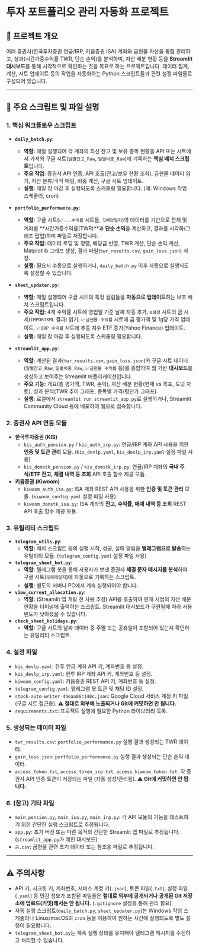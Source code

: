 # 투자 포트폴리오 관리 자동화 프로젝트

## 📜 프로젝트 개요

여러 증권사(한국투자증권 연금/IRP, 키움증권 ISA) 계좌와 금현물 자산을 통합 관리하고, 성과(시간가중수익률 TWR, 단순 손익)를 분석하며, 자산 배분 현황 등을 **Streamlit 대시보드**를 통해 시각적으로 확인하는 것을 목표로 하는 프로젝트입니다. 데이터 집계, 계산, 시트 업데이트 등의 작업을 자동화하는 Python 스크립트들과 관련 설정 파일들로 구성되어 있습니다.

---

## 📁 주요 스크립트 및 파일 설명

### 1. 핵심 워크플로우 스크립트

* **`daily_batch.py`**:
    * **역할:** 매일 실행되어 각 계좌의 최신 잔고 및 보유 종목 현황을 API 또는 시트에서 가져와 구글 시트(`일별잔고_Raw`, `일별비중_Raw`)에 기록하는 **핵심 배치 스크립트**입니다.
    * **주요 작업:** 증권사 API 인증, API 호출(잔고/보유 현황 조회), 금현물 데이터 읽기, 자산 분류/국적 매핑, 비중 계산, 구글 시트 업데이트.
    * **실행:** 매일 장 마감 후 실행되도록 스케줄링 필요합니다. (예: Windows 작업 스케줄러, cron)

* **`portfolio_performance.py`**:
    * **역할:** 구글 시트(`📈...수익률` 시트들, `🗓️배당일지`)의 데이터를 기반으로 전체 및 계좌별 **시간가중수익률(TWR)**과 **단순 손익**을 계산하고, 결과를 시각화(그래프 팝업)하며 파일로 저장합니다.
    * **주요 작업:** 데이터 로딩 및 정렬, 배당금 반영, TWR 계산, 단순 손익 계산, Matplotlib 그래프 생성, 결과 파일(`twr_results.csv`, `gain_loss.json`) 저장.
    * **실행:** 필요시 수동으로 실행하거나, `daily_batch.py` 이후 자동으로 실행되도록 설정할 수 있습니다.

* **`sheet_updater.py`**:
    * **역할:** 매일 실행되어 구글 시트의 특정 컬럼들을 **자동으로 업데이트**하는 보조 배치 스크립트입니다.
    * **주요 작업:** 4개 수익률 시트에 영업일 기준 날짜 자동 추가, `⚙️설정` 시트의 금 시세(`IMPORTXML` 결과) 읽기, `📈금현물 수익률` 시트에 금 평가액 및 1g당 가격 업데이트, `📈IRP 수익률` 시트에 추종 지수 ETF 종가(Yahoo Finance) 업데이트.
    * **실행:** 매일 장 마감 후 실행되도록 스케줄링 필요합니다.

* **`streamlit_app.py`**:
    * **역할:** 계산된 결과(`twr_results.csv`, `gain_loss.json`)와 구글 시트 데이터(`일별잔고_Raw`, `일별비중_Raw`, `📈금현물 수익률` 등)를 종합하여 웹 기반 **대시보드**를 생성하고 보여주는 Streamlit 애플리케이션입니다.
    * **주요 기능:** 개요(총 평가액, TWR, 손익), 자산 배분 현황(현재 vs 목표, 도넛 차트), 성과 분석(TWR 추이 그래프, 종목별 가격/평단가 그래프).
    * **실행:** 로컬에서 `streamlit run streamlit_app.py`로 실행하거나, Streamlit Community Cloud 등에 배포하여 웹으로 접속합니다.

### 2. 증권사 API 연동 모듈

* **한국투자증권 (KIS)**
    * `kis_auth_pension.py` / `kis_auth_irp.py`: 연금/IRP 계좌 API 사용을 위한 **인증 및 토큰 관리** 모듈. (`kis_devlp.yaml`, `kis_devlp_irp.yaml` 설정 파일 사용)
    * `kis_domstk_pension.py` / `kis_domstk_irp.py`: 연금/IRP 계좌의 **국내 주식/ETF 잔고, 체결 내역 등 조회** API 호출 함수 제공 모듈.
* **키움증권 (Kiwoom)**
    * `kiwoom_auth_isa.py`: ISA 계좌 REST API 사용을 위한 **인증 및 토큰 관리** 모듈. (`kiwoom_config.yaml` 설정 파일 사용)
    * `kiwoom_domstk_isa.py`: ISA 계좌의 **잔고, 수익률, 매매 내역 등 조회** REST API 호출 함수 제공 모듈.

### 3. 유틸리티 스크립트

* **`telegram_utils.py`**:
    * **역할:** 배치 스크립트 등의 실행 시작, 성공, 실패 알림을 **텔레그램으로 발송**하는 유틸리티 모듈. (`telegram_config.yaml` 설정 파일 사용)
* **`telegram_sheet_bot.py`**:
    * **역할:** 텔레그램 봇을 통해 사용자가 보낸 증권사 **체결 문자 메시지를 분석**하여 구글 시트(`🗓️매매일지`)에 자동으로 기록하는 스크립트.
    * **실행:** 별도의 서버나 PC에서 계속 실행되어야 합니다.
* **`view_current_allocation.py`**:
    * **역할:** (Streamlit 앱 개발 전 사용 추정) API를 호출하여 현재 시점의 자산 배분 현황을 터미널에 출력하는 스크립트. Streamlit 대시보드가 구현됨에 따라 사용 빈도가 낮아졌을 수 있습니다.
* **`check_sheet_holidays.py`**:
    * **역할:** 구글 시트의 날짜 데이터 중 주말 또는 공휴일이 포함되어 있는지 확인하는 유틸리티 스크립트.

### 4. 설정 파일

* `kis_devlp.yaml`: 한투 연금 계좌 API 키, 계좌번호 등 설정.
* `kis_devlp_irp.yaml`: 한투 IRP 계좌 API 키, 계좌번호 등 설정.
* `kiwoom_config.yaml`: 키움증권 REST API 키, 계좌번호 등 설정.
* `telegram_config.yaml`: 텔레그램 봇 토큰 및 채팅 ID 설정.
* `stock-auto-writer-44eaa06c140c.json`: Google Cloud 서비스 계정 키 파일 (구글 시트 접근용). **⚠️ 절대로 외부에 노출되거나 Git에 커밋하면 안 됩니다.**
* `requirements.txt`: 프로젝트 실행에 필요한 Python 라이브러리 목록.

### 5. 생성되는 데이터 파일

* `twr_results.csv`: `portfolio_performance.py` 실행 결과 생성되는 TWR 데이터.
* `gain_loss.json`: `portfolio_performance.py` 실행 결과 생성되는 단순 손익 데이터.
* `access_token.txt`, `access_token_irp.txt`, `access_kiwoom_token.txt`: 각 증권사 API 인증 토큰이 저장되는 파일 (자동 생성/관리됨). **⚠️ Git에 커밋하면 안 됩니다.**

### 6. (참고) 기타 파일

* `main_pension.py`, `main_isa.py`, `main_irp.py`: 각 API 모듈의 기능을 테스트하기 위한 간단한 실행 스크립트로 추정됩니다.
* `app.py`: 초기 버전 또는 다른 목적의 간단한 Streamlit 앱 파일로 추정됩니다. (`streamlit_app.py`가 메인 대시보드)
* `금.csv`: 금현물 관련 초기 데이터 또는 참조용 파일로 추정됩니다.

---

## ⚠️ 주의사항

* API 키, 시크릿 키, 계좌번호, 서비스 계정 키(`.json`), 토큰 파일(`.txt`), 설정 파일(`.yaml`) 등 민감 정보가 포함된 파일들은 **절대로 외부에 공개되거나 공개된 Git 저장소에 업로드(커밋)해서는 안 됩니다.** (`.gitignore` 설정을 통해 관리 필요)
* 자동 실행 스크립트(`daily_batch.py`, `sheet_updater.py`)는 Windows 작업 스케줄러나 Linux/macOS의 `cron` 등을 이용하여 원하는 시간에 실행되도록 별도 설정이 필요합니다.
* `telegram_sheet_bot.py`는 계속 실행 상태를 유지해야 텔레그램 메시지를 수신하고 처리할 수 있습니다.
